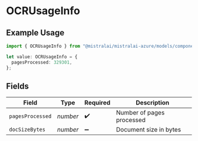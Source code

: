 # OCRUsageInfo

## Example Usage

```typescript
import { OCRUsageInfo } from "@mistralai/mistralai-azure/models/components";

let value: OCRUsageInfo = {
  pagesProcessed: 329301,
};
```

## Fields

| Field                     | Type                      | Required                  | Description               |
| ------------------------- | ------------------------- | ------------------------- | ------------------------- |
| `pagesProcessed`          | *number*                  | :heavy_check_mark:        | Number of pages processed |
| `docSizeBytes`            | *number*                  | :heavy_minus_sign:        | Document size in bytes    |